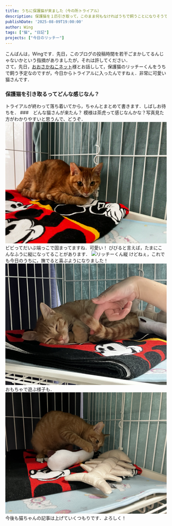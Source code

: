 ```yaml
---
title: うちに保護猫が来ました（今の所トライアル）
description: 保護猫を１匹引き取って，このまま何もなければうちで飼うことになりそうです．
publishDate: '2025-08-09T19:00:00'
author: Wing
tags: ["猫", "日記"]
projects: ["今日のリッチー"]
---
```


こんばんは，Wingです．先日，このブログの投稿時間を若干ごまかしてるんじゃないかという指摘がありましたが，それは許してください．<br>
さて，先日，[おおさかねこネット](https://ameblo.jp/osaka-neko-net/)様とお話しして，保護猫のリッチーくんをうちで飼う予定なのですが，今日からトライアルに入ったんですねぇ．非常に可愛い猫さんです．

<!--more-->

### 保護猫を引き取るってどんな感じなん？
トライアルが終わって落ち着いてから，ちゃんとまとめて書きます．しばしお待ちを．
###　どんな猫さんが来たん？
模様は茶虎って感じなんかな？写真見た方がわかりやすいと思うんで、どうぞ．<br>
![リッチーくん](IMG_0004.webp) 
ビビってだいぶ端っこで固まってますね．可愛い！
びびると言えば，たまにこんなふうに縦になってることがあります．
![リッチーくん縦](IMG_0025.webp)
けどねぇ，これでも今日のうちに，撫でると喜ぶようになりました！
![撫でて見た](IMG_0060.jpeg)
おもちゃで遊ぶ様子も．
![さっそく遊んでるで](IMG_0064.jpeg)
今後も猫ちゃんの記事は上げていくつもりです．よろしく！